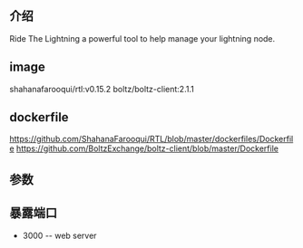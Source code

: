 ## 介绍
Ride The Lightning a powerful tool to help manage your lightning node.

## image

shahanafarooqui/rtl:v0.15.2
boltz/boltz-client:2.1.1

## dockerfile

https://github.com/ShahanaFarooqui/RTL/blob/master/dockerfiles/Dockerfile
https://github.com/BoltzExchange/boltz-client/blob/master/Dockerfile


## 参数


## 暴露端口

* 3000  -- web server
